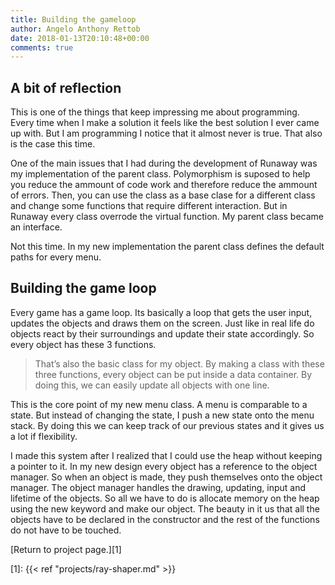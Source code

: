 ```yaml
---
title: Building the gameloop
author: Angelo Anthony Rettob
date: 2018-01-13T20:10:48+00:00
comments: true
---
```

## A bit of reflection

This is one of the things that keep impressing me about programming. Every time when I make a solution it feels like the best solution I ever came up with. But I am programming I notice that it almost never is true. That also is the case this time.

One of the main issues that I had during the development of Runaway was my implementation of the parent class. Polymorphism is suposed to help you reduce the ammount of code work and therefore reduce the ammount of errors. Then, you can use the class as a base clase for a different class and change some functions that require different interaction. But in Runaway every class overrode the virtual function. My parent class became an interface.

Not this time. In my new implementation the parent class defines the default paths for every menu.

## Building the game loop

Every game has a game loop. Its basically a loop that gets the user input, updates the objects and draws them on the screen. Just like in real life do objects react by their surroundings and update their state accordingly. So every object has these 3 functions.

>  That&#8217;s also the basic class for my object. By making a class with these three functions, every object can be put inside a data container. By doing this, we can easily update all objects with one line.

This is the core point of my new menu class. A menu is comparable to a state. But instead of changing the state, I push a new state onto the menu stack. By doing this we can keep track of our previous states and it gives us a lot if flexibility.

I made this system after I realized that I could use the heap without keeping a pointer to it. In my new design every object has a reference to the object manager. So when an object is made, they push themselves onto the object manager. The object manager handles the drawing, updating, input and lifetime of the objects. So all we have to do is allocate memory on the heap using the new keyword and make our object. The beauty in it us that all the objects have to be declared in the constructor and the rest of the functions do not have to be touched.

[Return to project page.][1]

 [1]: {{< ref "projects/ray-shaper.md" >}}